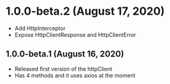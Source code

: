# 1.0.0-beta.2 (August 17, 2020)
- Add HttpInterceptor
- Expose HttpClientResponse and HttpClientError

## 1.0.0-beta.1 (August 16, 2020) 

- Released first version of the httpClient
- Has 4 methods and it uses axios at the moment
